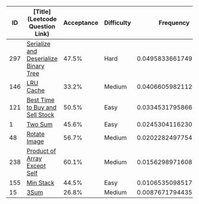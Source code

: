 |ID|[Title](Leetcode Question Link)|Acceptance|Difficulty|Frequency|
|----|-----|----|---|---|
|297|[Serialize and Deserialize Binary Tree]( https://leetcode.com/problems/serialize-and-deserialize-binary-tree)|47.5%|Hard|0.04958336617493765|
|146|[LRU Cache]( https://leetcode.com/problems/lru-cache)|33.2%|Medium|0.040660598211268925|
|121|[Best Time to Buy and Sell Stock]( https://leetcode.com/problems/best-time-to-buy-and-sell-stock)|50.5%|Easy|0.033453179586686504|
|1|[Two Sum]( https://leetcode.com/problems/two-sum)|45.6%|Easy|0.024530411623017775|
|48|[Rotate Image]( https://leetcode.com/problems/rotate-image)|56.7%|Medium|0.020228249775471566|
|238|[Product of Array Except Self]( https://leetcode.com/problems/product-of-array-except-self)|60.1%|Medium|0.015629897160874744|
|155|[Min Stack]( https://leetcode.com/problems/min-stack)|44.5%|Easy|0.010653509851791077|
|15|[3Sum]( https://leetcode.com/problems/3sum)|26.8%|Medium|0.00876717944353383|
